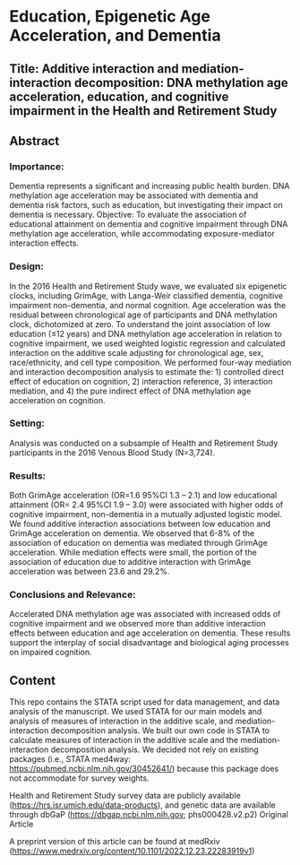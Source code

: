 # Education, Epigenetic Age Acceleration, and Dementia 

## Title: Additive interaction and mediation-interaction decomposition: DNA methylation age acceleration, education, and cognitive impairment in the Health and Retirement Study

## Abstract

### Importance: 
Dementia represents a significant and increasing public health burden. DNA methylation
age acceleration may be associated with dementia and dementia risk factors, such as education, but
investigating their impact on dementia is necessary.
Objective: To evaluate the association of educational attainment on dementia and cognitive
impairment through DNA methylation age acceleration, while accommodating exposure-mediator
interaction effects.
### Design: 
In the 2016 Health and Retirement Study wave, we evaluated six epigenetic clocks, including
GrimAge, with Langa-Weir classified dementia, cognitive impairment non-dementia, and normal
cognition. Age acceleration was the residual between chronological age of participants and DNA
methylation clock, dichotomized at zero. To understand the joint association of low education (≤12
years) and DNA methylation age acceleration in relation to cognitive impairment, we used weighted
logistic regression and calculated interaction on the additive scale adjusting for chronological age, sex,
race/ethnicity, and cell type composition. We performed four-way mediation and interaction
decomposition analysis to estimate the: 1) controlled direct effect of education on cognition, 2)
interaction reference, 3) interaction mediation, and 4) the pure indirect effect of DNA methylation age
acceleration on cognition.
### Setting: 
Analysis was conducted on a subsample of Health and Retirement Study participants in the
2016 Venous Blood Study (N=3,724).
### Results: 
Both GrimAge acceleration (OR=1.6 95%CI 1.3 – 2.1) and low educational attainment (OR=
2.4 95%CI 1.9 – 3.0) were associated with higher odds of cognitive impairment, non-dementia in a
mutually adjusted logistic model. We found additive interaction associations between low education
and GrimAge acceleration on dementia. We observed that 6-8% of the association of education on
dementia was mediated through GrimAge acceleration. While mediation effects were small, the portion
of the association of education due to additive interaction with GrimAge acceleration was between 23.6
and 29.2%.
### Conclusions and Relevance: 
Accelerated DNA methylation age was associated with increased odds of
cognitive impairment and we observed more than additive interaction effects between education and
age acceleration on dementia. These results support the interplay of social disadvantage and biological
aging processes on impaired cognition.


## Content

This repo contains the STATA script used for data management, and data analysis of the manuscript. 
We used STATA for our main models and analysis of measures of interaction in the additive scale, and mediation-interaction decomposition analysis. 
We built our own code in STATA to calculate measures of interaction in the additive scale and the mediation-interaction decomposition analysis. 
We decided not rely on existing packages (i.e., STATA med4way: https://pubmed.ncbi.nlm.nih.gov/30452641/) 
because this package does not accommodate for survey weights. 

Health and Retirement Study survey data are publicly available (https://hrs.isr.umich.edu/data-products), 
and genetic data are available through dbGaP (https://dbgap.ncbi.nlm.nih.gov; phs000428.v2.p2)
Original Article

A preprint version of this article can be found at medRxiv (https://www.medrxiv.org/content/10.1101/2022.12.23.22283919v1)



